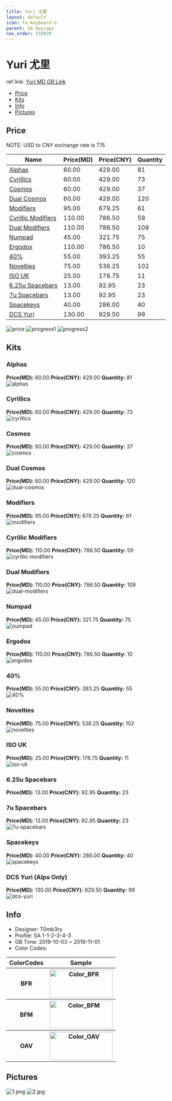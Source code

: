 ```yaml
---
title: Yuri 尤里
layout: default
icon: fa-keyboard-o
parent: SA Keycaps
nav_order: 310920
---
```


# Yuri 尤里

ref link: [Yuri MD GB Link](https://drop.com/buy/drop-t0mb3ry-sa-yuri-custom-keycap-set)  

* [Price](#price)  
* [Kits](#kits)  
* [Info](#info)  
* [Pictures](#pictures)  


## Price  
NOTE: USD to CNY exchange rate is 7.15

| Name          | Price(MD)    |  Price(CNY) | Quantity |
| ------------- | ------------ |  ---------- | -------- |
|[Alphas](#alphas)|60.00|429.00|81|
|[Cyrillics](#cyrillics)|60.00|429.00|73|
|[Cosmos](#cosmos)|60.00|429.00|37|
|[Dual Cosmos](#dual-cosmos)|60.00|429.00|120|
|[Modifiers](#modifiers)|95.00|679.25|61|
|[Cyrillic Modifiers](#cyrillic-modifiers)|110.00|786.50|59|
|[Dual Modifiers](#dual-modifiers)|110.00|786.50|109|
|[Numpad](#numpad)|45.00|321.75|75|
|[Ergodox](#ergodox)|110.00|786.50|10|
|[40%](#40%)|55.00|393.25|55|
|[Novelties](#novelties)|75.00|536.25|102|
|[ISO UK](#iso-uk)|25.00|178.75|11|
|[6.25u Spacebars](#625u-spacebars)|13.00|92.95|23|
|[7u Spacebars](#7u-spacebars)|13.00|92.95|23|
|[Spacekeys](#spacekeys)|40.00|286.00|40|
|[DCS Yuri](#dcs-yuri)|130.00|929.50|99|

<img src="{{ 'assets/images/sa-keycaps/yuri/price.jpg' | relative_url }}" alt="price" class="image featured">
<img src="{{ 'assets/images/sa-keycaps/yuri/progress1.png' | relative_url }}" alt="progress1" class="image featured">
<img src="{{ 'assets/images/sa-keycaps/yuri/progress2.png' | relative_url }}" alt="progress2" class="image featured">

## Kits  
### Alphas  
**Price(MD):** 60.00    **Price(CNY):** 429.00    **Quantity:** 81  
<img src="{{ 'assets/images/sa-keycaps/yuri/kits_pics/alphas.png' | relative_url }}" alt="alphas" class="image featured">

### Cyrillics  
**Price(MD):** 60.00    **Price(CNY):** 429.00    **Quantity:** 73  
<img src="{{ 'assets/images/sa-keycaps/yuri/kits_pics/cyrillics.png' | relative_url }}" alt="cyrillics" class="image featured">

### Cosmos  
**Price(MD):** 60.00    **Price(CNY):** 429.00    **Quantity:** 37  
<img src="{{ 'assets/images/sa-keycaps/yuri/kits_pics/cosmos.png' | relative_url }}" alt="cosmos" class="image featured">

### Dual Cosmos  
**Price(MD):** 60.00    **Price(CNY):** 429.00    **Quantity:** 120  
<img src="{{ 'assets/images/sa-keycaps/yuri/kits_pics/dual-cosmos.png' | relative_url }}" alt="dual-cosmos" class="image featured">

### Modifiers  
**Price(MD):** 95.00    **Price(CNY):** 679.25    **Quantity:** 61  
<img src="{{ 'assets/images/sa-keycaps/yuri/kits_pics/modifiers.png' | relative_url }}" alt="modifiers" class="image featured">

### Cyrillic Modifiers  
**Price(MD):** 110.00    **Price(CNY):** 786.50    **Quantity:** 59  
<img src="{{ 'assets/images/sa-keycaps/yuri/kits_pics/cyrillic-modifiers.png' | relative_url }}" alt="cyrillic-modifiers" class="image featured">

### Dual Modifiers  
**Price(MD):** 110.00    **Price(CNY):** 786.50    **Quantity:** 109  
<img src="{{ 'assets/images/sa-keycaps/yuri/kits_pics/dual-modifiers.png' | relative_url }}" alt="dual-modifiers" class="image featured">

### Numpad  
**Price(MD):** 45.00    **Price(CNY):** 321.75    **Quantity:** 75  
<img src="{{ 'assets/images/sa-keycaps/yuri/kits_pics/numpad.png' | relative_url }}" alt="numpad" class="image featured">

### Ergodox  
**Price(MD):** 110.00    **Price(CNY):** 786.50    **Quantity:** 10  
<img src="{{ 'assets/images/sa-keycaps/yuri/kits_pics/ergodox.png' | relative_url }}" alt="ergodox" class="image featured">

### 40%  
**Price(MD):** 55.00    **Price(CNY):** 393.25    **Quantity:** 55  
<img src="{{ 'assets/images/sa-keycaps/yuri/kits_pics/40%.png' | relative_url }}" alt="40%" class="image featured">

### Novelties  
**Price(MD):** 75.00    **Price(CNY):** 536.25    **Quantity:** 102  
<img src="{{ 'assets/images/sa-keycaps/yuri/kits_pics/novelties.png' | relative_url }}" alt="novelties" class="image featured">

### ISO UK  
**Price(MD):** 25.00    **Price(CNY):** 178.75    **Quantity:** 11  
<img src="{{ 'assets/images/sa-keycaps/yuri/kits_pics/iso-uk.png' | relative_url }}" alt="iso-uk" class="image featured">

### 6.25u Spacebars  
**Price(MD):** 13.00    **Price(CNY):** 92.95    **Quantity:** 23  
### 7u Spacebars  
**Price(MD):** 13.00    **Price(CNY):** 92.95    **Quantity:** 23  
<img src="{{ 'assets/images/sa-keycaps/yuri/kits_pics/spacebars.png' | relative_url }}" alt="7u-spacebars" class="image featured">

### Spacekeys  
**Price(MD):** 40.00    **Price(CNY):** 286.00    **Quantity:** 40  
<img src="{{ 'assets/images/sa-keycaps/yuri/kits_pics/spacekeys.png' | relative_url }}" alt="spacekeys" class="image featured">

### DCS Yuri (Alps Only)
**Price(MD):** 130.00    **Price(CNY):** 929.50    **Quantity:** 99  
<img src="{{ 'assets/images/sa-keycaps/yuri/kits_pics/dcs-yuri.jpg' | relative_url }}" alt="dcs-yuri" class="image featured">


## Info  
* Designer: T0mb3ry  
* Profile: SA 1-1-2-3-4-3  
* GB Time: 2019-10-03 ~ 2019-11-01 
* Color Codes:  

<table style="width:100%">
  <tr>
    <th>ColorCodes</th>
    <th>Sample</th>
  </tr>
  <tr>
    <th>BFR</th>
    <th><img src="{{ 'assets/images/sa-keycaps/SP_ColorCodes/abs/SP_Abs_ColorCodes_BFR.png' | relative_url }}" alt="Color_BFR" height="75" width="170"></th>
  </tr>
  <tr>
    <th>BFM</th>
    <th><img src="{{ 'assets/images/sa-keycaps/SP_ColorCodes/abs/SP_Abs_ColorCodes_BFM.png' | relative_url }}" alt="Color_BFM" height="75" width="170"></th>
  </tr>
  <tr>
    <th>OAV</th>
    <th><img src="{{ 'assets/images/sa-keycaps/SP_ColorCodes/abs/SP_Abs_ColorCodes_OAV.png' | relative_url }}" alt="Color_OAV" height="75" width="170"></th>
  </tr>
</table>


## Pictures  
<img src="{{ 'assets/images/sa-keycaps/yuri/rendering_pics/1.png' | relative_url }}" alt="1.png" class="image featured">
<img src="{{ 'assets/images/sa-keycaps/yuri/rendering_pics/2.jpg' | relative_url }}" alt="2.jpg" class="image featured">
